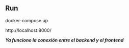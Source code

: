 ## Run
docker-compose up

http://localhost:8000/


***Ya funciono la conexión entre el backend y el frontend***